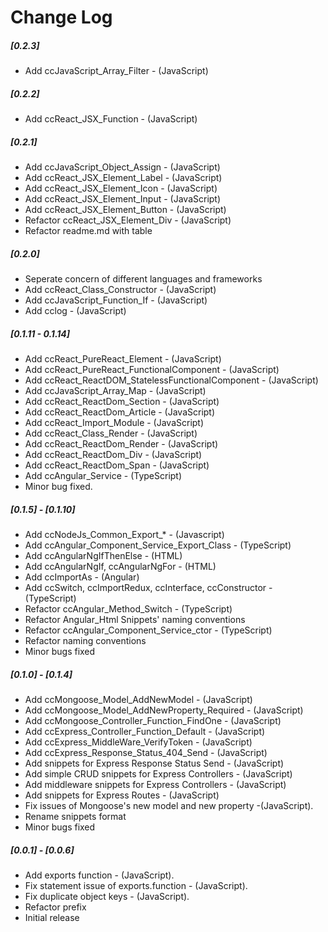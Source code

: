 # Change Log

##### [0.2.3]
- Add ccJavaScript_Array_Filter - (JavaScript)
##### [0.2.2]
- Add ccReact_JSX_Function - (JavaScript)
##### [0.2.1]
- Add ccJavaScript_Object_Assign - (JavaScript)
- Add ccReact_JSX_Element_Label - (JavaScript)
- Add ccReact_JSX_Element_Icon - (JavaScript)
- Add ccReact_JSX_Element_Input - (JavaScript)
- Add ccReact_JSX_Element_Button - (JavaScript)
- Refactor ccReact_JSX_Element_Div - (JavaScript)
- Refactor readme.md with table
##### [0.2.0]
- Seperate concern of different languages and frameworks
- Add ccReact_Class_Constructor - (JavaScript)
- Add ccJavaScript_Function_If - (JavaScript)
- Add cclog - (JavaScript)

##### [0.1.11 - 0.1.14]
- Add ccReact_PureReact_Element - (JavaScript)
- Add ccReact_PureReact_FunctionalComponent - (JavaScript)
- Add ccReact_ReactDOM_StatelessFunctionalComponent - (JavaScript)
- Add ccJavaScript_Array_Map - (JavaScript)
- Add ccReact_ReactDom_Section - (JavaScript)
- Add ccReact_ReactDom_Article - (JavaScript)
- Add ccReact_Import_Module - (JavaScript)
- Add ccReact_Class_Render - (JavaScript)
- Add ccReact_ReactDom_Render - (JavaScript)
- Add ccReact_ReactDom_Div - (JavaScript)
- Add ccReact_ReactDom_Span - (JavaScript)
- Add ccAngular_Service - (TypeScript)
- Minor bug fixed.
##### [0.1.5] - [0.1.10]
- Add ccNodeJs_Common_Export_* - (Javascript)
- Add ccAngular_Component_Service_Export_Class - (TypeScript)
- Add ccAngularNgIfThenElse - (HTML)
- Add ccAngularNgIf, ccAngularNgFor - (HTML)
- Add ccImportAs - (Angular)
- Add ccSwitch, ccImportRedux, ccInterface, ccConstructor - (TypeScript)
- Refactor ccAngular_Method_Switch - (TypeScript)
- Refactor Angular_Html Snippets' naming conventions
- Refactor ccAngular_Component_Service_ctor - (TypeScript)
- Refactor naming conventions
- Minor bugs fixed
##### [0.1.0] - [0.1.4]
- Add ccMongoose_Model_AddNewModel - (JavaScript)
- Add ccMongoose_Model_AddNewProperty_Required - (JavaScript)
- Add ccMongoose_Controller_Function_FindOne - (JavaScript)
- Add ccExpress_Controller_Function_Default - (JavaScript)
- Add ccExpress_MiddleWare_VerifyToken - (JavaScript)
- Add ccExpress_Response_Status_404_Send - (JavaScript)
- Add snippets for Express Response Status Send - (JavaScript)
- Add simple CRUD snippets for Express Controllers - (JavaScript)
- Add middleware snippets for Express Controllers - (JavaScript)
- Add snippets for Express Routes - (JavaScript)
- Fix issues of Mongoose's new model and new property -(JavaScript).
- Rename snippets format
- Minor bugs fixed 
##### [0.0.1] - [0.0.6] 
- Add exports function - (JavaScript).
- Fix statement issue of exports.function - (JavaScript).
- Fix duplicate object keys - (JavaScript).
- Refactor prefix
- Initial release

